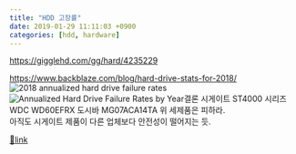 ```yaml
---
title: "HDD 고장률"
date: 2019-01-29 11:11:03 +0900
categories: [hdd, hardware]
---
```


https://gigglehd.com/gg/hard/4235229

https://www.backblaze.com/blog/hard-drive-stats-for-2018/  
![2018 annualized hard drive failure rates](https://www.backblaze.com/blog/wp-content/uploads/2019/01/blog-chart-2018_data.png "2018 Hard Drive Reliability ")![Annualized Hard Drive Failure Rates by Year](https://www.backblaze.com/blog/wp-content/uploads/2019/01/Blog-chart-afr-3-years.png "Hard Drive Failure Rates by Manufacturer and Model ")결론 시게이트 ST4000 시리즈WDC WD60EFRX 도시바 MG07ACA14TA 위 세제품은 피하라.  
아직도 시게이트 제품이 다른 업체보다 안전성이 떨어지는 듯.  
  



[🔗link](http://www.mins01.com/mh/tech/read/1253)